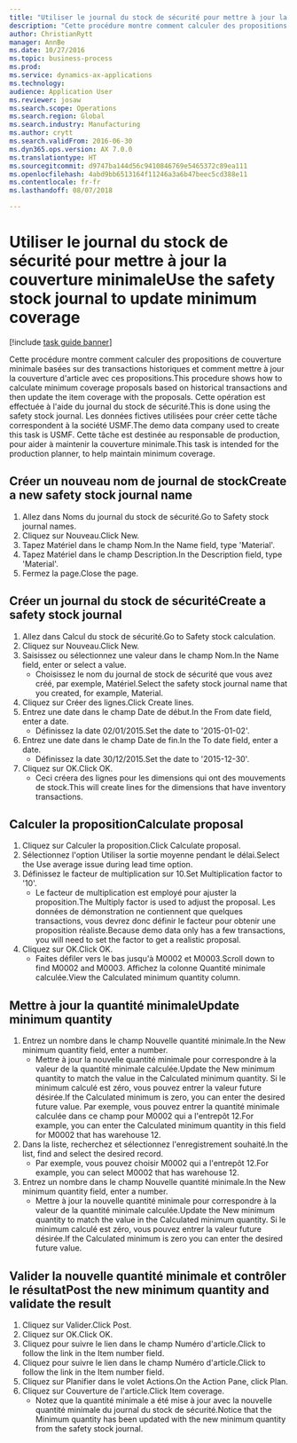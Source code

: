 ```yaml
--- 
title: "Utiliser le journal du stock de sécurité pour mettre à jour la couverture minimale"
description: "Cette procédure montre comment calculer des propositions de couverture minimale basées sur des transactions historiques et comment mettre à jour la couverture d'article avec ces propositions."
author: ChristianRytt
manager: AnnBe
ms.date: 10/27/2016
ms.topic: business-process
ms.prod: 
ms.service: dynamics-ax-applications
ms.technology: 
audience: Application User
ms.reviewer: josaw
ms.search.scope: Operations
ms.search.region: Global
ms.search.industry: Manufacturing
ms.author: crytt
ms.search.validFrom: 2016-06-30
ms.dyn365.ops.version: AX 7.0.0
ms.translationtype: HT
ms.sourcegitcommit: d9747ba144d56c9410846769e5465372c89ea111
ms.openlocfilehash: 4abd9bb6513164f11246a3a6b47beec5cd388e11
ms.contentlocale: fr-fr
ms.lasthandoff: 08/07/2018

---
```

# <a name="use-the-safety-stock-journal-to-update-minimum-coverage"></a><span data-ttu-id="15285-103">Utiliser le journal du stock de sécurité pour mettre à jour la couverture minimale</span><span class="sxs-lookup"><span data-stu-id="15285-103">Use the safety stock journal to update minimum coverage</span></span>

[!include [task guide banner](../../includes/task-guide-banner.md)]

<span data-ttu-id="15285-104">Cette procédure montre comment calculer des propositions de couverture minimale basées sur des transactions historiques et comment mettre à jour la couverture d'article avec ces propositions.</span><span class="sxs-lookup"><span data-stu-id="15285-104">This procedure shows how to calculate minimum coverage proposals based on historical transactions and then update the item coverage with the proposals.</span></span> <span data-ttu-id="15285-105">Cette opération est effectuée à l'aide du journal du stock de sécurité.</span><span class="sxs-lookup"><span data-stu-id="15285-105">This is done using the safety stock journal.</span></span> <span data-ttu-id="15285-106">Les données fictives utilisées pour créer cette tâche correspondent à la société USMF.</span><span class="sxs-lookup"><span data-stu-id="15285-106">The demo data company used to create this task is USMF.</span></span> <span data-ttu-id="15285-107">Cette tâche est destinée au responsable de production, pour aider à maintenir la couverture minimale.</span><span class="sxs-lookup"><span data-stu-id="15285-107">This task is intended for the production planner, to help maintain minimum coverage.</span></span>


## <a name="create-a-new-safety-stock-journal-name"></a><span data-ttu-id="15285-108">Créer un nouveau nom de journal de stock</span><span class="sxs-lookup"><span data-stu-id="15285-108">Create a new safety stock journal name</span></span>
1. <span data-ttu-id="15285-109">Allez dans Noms du journal du stock de sécurité.</span><span class="sxs-lookup"><span data-stu-id="15285-109">Go to Safety stock journal names.</span></span>
2. <span data-ttu-id="15285-110">Cliquez sur Nouveau.</span><span class="sxs-lookup"><span data-stu-id="15285-110">Click New.</span></span>
3. <span data-ttu-id="15285-111">Tapez Matériel dans le champ Nom.</span><span class="sxs-lookup"><span data-stu-id="15285-111">In the Name field, type 'Material'.</span></span>
4. <span data-ttu-id="15285-112">Tapez Matériel dans le champ Description.</span><span class="sxs-lookup"><span data-stu-id="15285-112">In the Description field, type 'Material'.</span></span>
5. <span data-ttu-id="15285-113">Fermez la page.</span><span class="sxs-lookup"><span data-stu-id="15285-113">Close the page.</span></span>

## <a name="create-a-safety-stock-journal"></a><span data-ttu-id="15285-114">Créer un journal du stock de sécurité</span><span class="sxs-lookup"><span data-stu-id="15285-114">Create a safety stock journal</span></span>
1. <span data-ttu-id="15285-115">Allez dans Calcul du stock de sécurité.</span><span class="sxs-lookup"><span data-stu-id="15285-115">Go to Safety stock calculation.</span></span>
2. <span data-ttu-id="15285-116">Cliquez sur Nouveau.</span><span class="sxs-lookup"><span data-stu-id="15285-116">Click New.</span></span>
3. <span data-ttu-id="15285-117">Saisissez ou sélectionnez une valeur dans le champ Nom.</span><span class="sxs-lookup"><span data-stu-id="15285-117">In the Name field, enter or select a value.</span></span>
    * <span data-ttu-id="15285-118">Choisissez le nom du journal de stock de sécurité que vous avez créé, par exemple, Matériel.</span><span class="sxs-lookup"><span data-stu-id="15285-118">Select the safety stock journal name that you created, for example, Material.</span></span>  
4. <span data-ttu-id="15285-119">Cliquez sur Créer des lignes.</span><span class="sxs-lookup"><span data-stu-id="15285-119">Click Create lines.</span></span>
5. <span data-ttu-id="15285-120">Entrez une date dans le champ Date de début.</span><span class="sxs-lookup"><span data-stu-id="15285-120">In the From date field, enter a date.</span></span>
    * <span data-ttu-id="15285-121">Définissez la date 02/01/2015.</span><span class="sxs-lookup"><span data-stu-id="15285-121">Set the date to '2015-01-02'.</span></span>  
6. <span data-ttu-id="15285-122">Entrez une date dans le champ Date de fin.</span><span class="sxs-lookup"><span data-stu-id="15285-122">In the To date field, enter a date.</span></span>
    * <span data-ttu-id="15285-123">Définissez la date 30/12/2015.</span><span class="sxs-lookup"><span data-stu-id="15285-123">Set the date to '2015-12-30'.</span></span>  
7. <span data-ttu-id="15285-124">Cliquez sur OK.</span><span class="sxs-lookup"><span data-stu-id="15285-124">Click OK.</span></span>
    * <span data-ttu-id="15285-125">Ceci créera des lignes pour les dimensions qui ont des mouvements de stock.</span><span class="sxs-lookup"><span data-stu-id="15285-125">This will create lines for the dimensions that have inventory transactions.</span></span>  

## <a name="calculate-proposal"></a><span data-ttu-id="15285-126">Calculer la proposition</span><span class="sxs-lookup"><span data-stu-id="15285-126">Calculate proposal</span></span>
1. <span data-ttu-id="15285-127">Cliquez sur Calculer la proposition.</span><span class="sxs-lookup"><span data-stu-id="15285-127">Click Calculate proposal.</span></span>
2. <span data-ttu-id="15285-128">Sélectionnez l'option Utiliser la sortie moyenne pendant le délai.</span><span class="sxs-lookup"><span data-stu-id="15285-128">Select the Use average issue during lead time option.</span></span>
3. <span data-ttu-id="15285-129">Définissez le facteur de multiplication sur 10.</span><span class="sxs-lookup"><span data-stu-id="15285-129">Set Multiplication factor to '10'.</span></span>
    * <span data-ttu-id="15285-130">Le facteur de multiplication est employé pour ajuster la proposition.</span><span class="sxs-lookup"><span data-stu-id="15285-130">The Multiply factor is used to adjust the proposal.</span></span> <span data-ttu-id="15285-131">Les données de démonstration ne contiennent que quelques transactions, vous devrez donc définir le facteur pour obtenir une proposition réaliste.</span><span class="sxs-lookup"><span data-stu-id="15285-131">Because demo data only has a few transactions, you will need to set the factor to get a realistic proposal.</span></span>  
4. <span data-ttu-id="15285-132">Cliquez sur OK.</span><span class="sxs-lookup"><span data-stu-id="15285-132">Click OK.</span></span>
    * <span data-ttu-id="15285-133">Faites défiler vers le bas jusqu'à M0002 et M0003.</span><span class="sxs-lookup"><span data-stu-id="15285-133">Scroll down to find M0002 and M0003.</span></span> <span data-ttu-id="15285-134">Affichez la colonne Quantité minimale calculée.</span><span class="sxs-lookup"><span data-stu-id="15285-134">View the Calculated minimum quantity column.</span></span>   

## <a name="update-minimum-quantity"></a><span data-ttu-id="15285-135">Mettre à jour la quantité minimale</span><span class="sxs-lookup"><span data-stu-id="15285-135">Update minimum quantity</span></span>
1. <span data-ttu-id="15285-136">Entrez un nombre dans le champ Nouvelle quantité minimale.</span><span class="sxs-lookup"><span data-stu-id="15285-136">In the New minimum quantity field, enter a number.</span></span>
    * <span data-ttu-id="15285-137">Mettre à jour la nouvelle quantité minimale pour correspondre à la valeur de la quantité minimale calculée.</span><span class="sxs-lookup"><span data-stu-id="15285-137">Update the New minimum quantity to match the value in the Calculated minimum quantity.</span></span> <span data-ttu-id="15285-138">Si le minimum calculé est zéro, vous pouvez entrer la valeur future désirée.</span><span class="sxs-lookup"><span data-stu-id="15285-138">If the Calculated minimum is zero,  you can enter the desired future value.</span></span> <span data-ttu-id="15285-139">Par exemple, vous pouvez entrer la quantité minimale calculée dans ce champ pour M0002 qui a l'entrepôt 12.</span><span class="sxs-lookup"><span data-stu-id="15285-139">For example, you can enter the Calculated minimum quantity in this field for M0002 that has warehouse 12.</span></span>  
2. <span data-ttu-id="15285-140">Dans la liste, recherchez et sélectionnez l'enregistrement souhaité.</span><span class="sxs-lookup"><span data-stu-id="15285-140">In the list, find and select the desired record.</span></span>
    * <span data-ttu-id="15285-141">Par exemple, vous pouvez choisir M0002 qui a l'entrepôt 12.</span><span class="sxs-lookup"><span data-stu-id="15285-141">For example, you can select M0002 that has warehouse 12.</span></span>  
3. <span data-ttu-id="15285-142">Entrez un nombre dans le champ Nouvelle quantité minimale.</span><span class="sxs-lookup"><span data-stu-id="15285-142">In the New minimum quantity field, enter a number.</span></span>
    * <span data-ttu-id="15285-143">Mettre à jour la nouvelle quantité minimale pour correspondre à la valeur de la quantité minimale calculée.</span><span class="sxs-lookup"><span data-stu-id="15285-143">Update the New minimum quantity to match the value in the Calculated minimum quantity.</span></span> <span data-ttu-id="15285-144">Si le minimum calculé est zéro, vous pouvez entrer la valeur future désirée.</span><span class="sxs-lookup"><span data-stu-id="15285-144">If the Calculated minimum is zero you can enter the desired future value.</span></span>  

## <a name="post-the-new-minimum-quantity-and-validate-the-result"></a><span data-ttu-id="15285-145">Valider la nouvelle quantité minimale et contrôler le résultat</span><span class="sxs-lookup"><span data-stu-id="15285-145">Post the new minimum quantity and validate the result</span></span>
1. <span data-ttu-id="15285-146">Cliquez sur Valider.</span><span class="sxs-lookup"><span data-stu-id="15285-146">Click Post.</span></span>
2. <span data-ttu-id="15285-147">Cliquez sur OK.</span><span class="sxs-lookup"><span data-stu-id="15285-147">Click OK.</span></span>
3. <span data-ttu-id="15285-148">Cliquez pour suivre le lien dans le champ Numéro d'article.</span><span class="sxs-lookup"><span data-stu-id="15285-148">Click to follow the link in the Item number field.</span></span>
4. <span data-ttu-id="15285-149">Cliquez pour suivre le lien dans le champ Numéro d'article.</span><span class="sxs-lookup"><span data-stu-id="15285-149">Click to follow the link in the Item number field.</span></span>
5. <span data-ttu-id="15285-150">Cliquez sur Planifier dans le volet Actions.</span><span class="sxs-lookup"><span data-stu-id="15285-150">On the Action Pane, click Plan.</span></span>
6. <span data-ttu-id="15285-151">Cliquez sur Couverture de l'article.</span><span class="sxs-lookup"><span data-stu-id="15285-151">Click Item coverage.</span></span>
    * <span data-ttu-id="15285-152">Notez que la quantité minimale a été mise à jour avec la nouvelle quantité minimale du journal du stock de sécurité.</span><span class="sxs-lookup"><span data-stu-id="15285-152">Notice that the Minimum quantity has been updated with the new minimum quantity from the safety stock journal.</span></span>  



